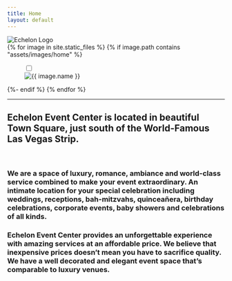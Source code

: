```yaml
---
title: Home
layout: default
---
```

  <section class="hero is-fullheight-with-navbar is-white logo">
    <div class="hero-body">
      <!-- <div class="hero-home-image parallax" alt="Echelon Logo" style="background-image: url('{{ site.baseurl }}{% link assets/images/logo-normal.png %}');" ></div> -->
      <img class="hero-home-image" src="{{ site.baseurl }}{% link assets/images/logo-normal.png %}" alt="Echelon Logo"/>
    </div>
  </section>
  <section class="gallery-images">
    {% for image in site.static_files %}
      {% if image.path contains "assets/images/home" %}
        <figure class="figure gallery-image">
          <input type="checkbox" id="zoom-{{ image.basename }}">
          <label for="zoom-{{ image.basename }}">
            <div class="figure-image-caption">
              <img src="{{ site.baseurl }}{{ image.path }}" alt="{{ image.name }}"/>
              <!-- <figcaption>{{ image.basename }}</figcaption> -->
            </div>
          </label>
        </figure>
      {%- endif %}
    {% endfor %}
  </section>
  <hr>
  <section class="container content">
    <h2 class="is-size-4 has-text-centered" >Echelon Event Center is located in beautiful Town Square, just south of the World-Famous Las Vegas Strip.</h2>
    <br/>
      <h3>We are a space of luxury, romance, ambiance and world-class service combined to make your event extraordinary. An intimate location for your special celebration including weddings, receptions, bah-mitzvahs, quinceañera, birthday celebrations, corporate events, baby showers and celebrations of all kinds.</h3>
      <h3>Echelon Event Center provides an unforgettable experience with amazing services at an affordable price.  We believe that inexpensive prices doesn’t mean you have to sacrifice quality.  We have a well decorated and elegant event space that’s comparable to luxury venues.</h3>
  </section>
  <br/>